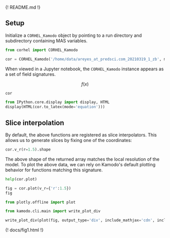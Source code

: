 
{! README.md !}


## Setup

Initialize a `CORHEL_Kamodo` object by pointing to a run directory and subdirectory containing MAS variables.

```python
from corhel import CORHEL_Kamodo
```

```python
cor = CORHEL_Kamodo('/home/data/areyes_at_predsci.com_20210319_1_zb', mhd_path='cme/mhd')
```

When viewed in a Jupyter notebook, the `CORHEL_Kamodo` instance appears as a set of field signatures.


$$ f(x) $$

```python
cor
```

```python
from IPython.core.display import display, HTML
display(HTML(cor.to_latex(mode='equation')))
```

## Slice interpolation

By default, the above functions are registered as slice interpolators. This allows us to generate slices by fixing one of the coordinates: 

```python
cor.v_r(r=1.5).shape
```

The above shape of the returned array matches the local resolution of the model.
To plot the above data, we can rely on Kamodo's default plotting behavior for functions matching this signature.

```python
help(cor.plot)
```

```python
fig = cor.plot(v_r={'r':1.5})
fig
```

```python
from plotly.offline import plot

from kamodo.cli.main import write_plot_div

write_plot_div(plot(fig, output_type='div', include_mathjax='cdn', include_plotlyjs='cdn'), 'fig1.html')
```

{! docs/fig1.html !}



```python

```
